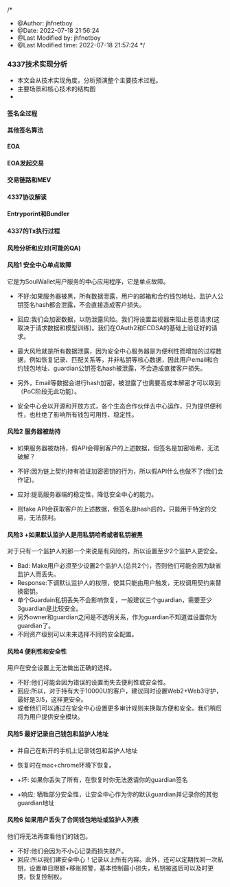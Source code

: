 /*
 * @Author: jhfnetboy 
 * @Date: 2022-07-18 21:56:24 
 * @Last Modified by: jhfnetboy
 * @Last Modified time: 2022-07-18 21:57:24
 */

### 4337技术实现分析
+ 本文会从技术实现角度，分析预演整个主要技术过程。
+ 主要场景和核心技术的结构图
+ 
#### 签名全过程

#### 其他签名算法

#### EOA

#### EOA发起交易

#### 交易链路和MEV

#### 4337协议解读

#### Entryporint和Bundler

#### 4337的Tx执行过程

#### 风险分析和应对(可能的QA)

#### 风险1 安全中心单点故障

它是为SoulWallet用户服务的中心应用程序，它是单点故障。 

+ 不好:如果服务器被黑，所有数据泄露，用户的邮箱和合约钱包地址、监护人公钥签名hash都会泄露，不会直接造成客户损失。

+ 回应:我们会加密数据，以防泄露风险。我们将设置监视器来阻止恶意请求(这取决于请求数据和模型训练)。我们在OAuth2和ECDSA的基础上验证好的请求。 

+ 最大风险就是所有数据泄露，因为安全中心服务器是为便利性而增加的过程数据，例如恢复记录、匹配关系等，并非私钥等核心数据，因此用户email和合约钱包地址、guardian公钥签名hash被泄露，不会造成直接客户损失。
+ 另外，Email等数据会进行hash加密，被泄露了也需要高成本解密才可以取到（PoC阶段无此功能）。
+ 安全中心会以开源和开放方式，各个生态合作伙伴去中心运作，只为提供便利性，也杜绝了影响所有钱包可用性、稳定性。

#### 风险2 服务器被劫持

+ 如果服务器被劫持，假API会得到客户的上述数据，但签名是加密哈希，无法破解？ 

+ 不好:因为链上契约持有验证加密密钥的行为，所以假API什么也做不了(我们会作证)。 

+ 应对:提高服务器端的稳定性，降低安全中心的能力。 

+ 则fake API会获取客户的上述数据，但签名是hash后的，只能用于特定的交易，无法获利。

#### 风险3 +如果默认监护人是用私钥哈希或者私钥被黑

对于只有一个监护人的那一个来说是有风险的，所以设置至少2个监护人更安全。 

+ Bad: Make用户必须至少设置2个监护人(总共2个)，否则他们可能会因为缺省监护人而丢失。
+ Response:下调默认监护人的权限，使其只能由用户触发，无权调用契约来替换密钥。
+ 单个Guardain私钥丢失不会影响恢复，一般建议三个guardian，需要至少3guardian是比较安全。
+ 另外owner和guardian之间是不透明关系，作为guardian不知道谁设置你为guardian了。
+ 不同资产级别可以未来选择不同的安全配置。 

#### 风险4 便利性和安全性

用户在安全设置上无法做出正确的选择。

+ 不好:他们可能会因为错误的设置而失去便利性或安全性。 
+ 回应:所以，对于持有大于10000U的客户，建议同时设置Web2+Web3守护，最好是3/5，这样更安全。
+ 或者他们可以通过在安全中心设置更多审计规则来换取方便和安全。我们稍后将为用户提供安全模块。 

#### 风险5 最好记录自己钱包和监护人地址

+ 并自己在断开的手机上记录钱包和监护人地址

+ 恢复时在mac+chrome环境下恢复。 
+ +坏: 如果你丢失了所有，在恢复时你无法邀请你的guardian签名
+ +响应: 牺牲部分安全性，让安全中心作为你的默认guardian并记录你的其他guardian地址

#### 风险6 如果用户丢失了合同钱包地址或监护人列表

他们将无法再查看他们的钱包。 

+ 不好:他们会因为不小心记录而损失财产。 
+ 回应:所以我们建安全中心！记录以上所有内容。此外，还可以定期找回一次私钥，设置单日限额+移账预警，基本控制最小损失，私钥被盗后可以及时更换，恢复控制权。